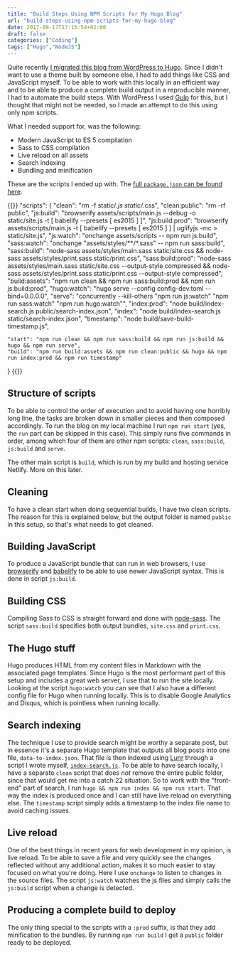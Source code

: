 ```yaml
---
title: "Build Steps Using NPM Scripts for My Hugo Blog"
url: "build-steps-using-npm-scripts-for-my-hugo-blog"
date: 2017-09-17T17:15:54+02:00
draft: false
categories: ["Coding"]
tags: ["Hugo","NodeJS"]
---
```


Quite recently [I migrated this blog from WordPress to Hugo][1]. Since I didn't want to use a theme built by someone else, I had to add things like CSS and JavaScript myself. To be able to work with this locally in an efficient way and to be able to produce a complete build output in a reproducible manner, I had to automate the build steps. With WordPress I used [Gulp][9] for this, but I thought that might not be needed, so I made an attempt to do this using only npm scripts. 

What I needed support for, was the following:

* Modern JavaScript to ES 5 compilation
* Sass to CSS compilation
* Live reload on all assets
* Search indexing
* Bundling and minification

These are the scripts I ended up with. The [full `package.json` can be found here][2].

{{<highlight json>}}
"scripts": {
    "clean": "rm -f static/*.js static/*.css",
    "clean:public": "rm -rf public",
    "js:build": "browserify assets/scripts/main.js --debug -o static/site.js -t [ babelify --presets [ es2015 ] ]",
    "js:build:prod": "browserify assets/scripts/main.js -t [ babelify --presets [ es2015 ] ] | uglifyjs -mc > static/site.js",
    "js:watch": "onchange assets/scripts -- npm run js:build",
    "sass:watch": "onchange \"assets/styles/**/*.sass\" -- npm run sass:build",
    "sass:build": "node-sass assets/styles/main.sass static/site.css && node-sass assets/styles/print.sass static/print.css",
    "sass:build:prod": "node-sass assets/styles/main.sass static/site.css --output-style compressed && node-sass assets/styles/print.sass static/print.css --output-style compressed",
    "build:assets": "npm run clean && npm run sass:build:prod && npm run js:build:prod",
    "hugo:watch": "hugo serve --config config-dev.toml --bind=0.0.0.0",
    "serve": "concurrently --kill-others \"npm run js:watch\" \"npm run sass:watch\" \"npm run hugo:watch\"",
    "index:prod": "node build/index-search.js public/search-index.json",
    "index": "node build/index-search.js static/search-index.json",
    "timestamp": "node build/save-build-timestamp.js",

    "start": "npm run clean && npm run sass:build && npm run js:build && hugo && npm run serve",
    "build": "npm run build:assets && npm run clean:public && hugo && npm run index:prod && npm run timestamp"
}
{{</highlight>}}

## Structure of scripts

To be able to control the order of execution and to avoid having one horribly long line, the tasks are broken down in smaller pieces and then composed accordingly. To run the blog on my local machine I run `npm run start` (yes, the `run` part can be skipped in this case). This simply runs five commands in order, among which four of them are other npm scripts: `clean`, `sass:build`, `js:build` and `serve`.

The other main script is `build`, which is run by my build and hosting service Netlify. More on this later.

## Cleaning

To have a clean start when doing sequential builds, I have two clean scripts. The reason for this is explained below, but the output folder is named `public` in this setup, so that's what needs to get cleaned.

## Building JavaScript

To produce a JavaScript bundle that can run in web browsers, I use [browserify][3] and [babelify][4] to be able to use newer JavaScript syntax. This is done in script `js:build`.

## Building CSS

Compiling Sass to CSS is straight forward and done with [node-sass][5]. The script `sass:build` specifies both output bundles, `site.css` and `print.css`.

## The Hugo stuff

Hugo produces HTML from my content files in Markdown with the associated page templates. Since Hugo is the most performant part of this setup and includes a great web server, I use that to run the site locally. Looking at the script `hugo:watch` you can see that I also have a different config file for Hugo when running locally. This is to disable Google Analytics and Disqus, which is pointless when running locally.

## Search indexing

The technique I use to provide search might be worthy a separate post, but in essence it's a separate Hugo template that outputs all blog posts into one file, `data-to-index.json`. That file is then indexed using [Lunr][6] through a script I wrote myself, [`index-search.js`][7]. To be able to have search locally, I have a separate `clean` script that does _not_ remove the entire public folder, since that would get me into a catch 22 situation. So to work with the "front-end" part of search, I run `hugo && npm run index && npm run start`. That way the index is produced once and I can still have live reload on everything else. The `timestamp` script simply adds a timestamp to the index file name to avoid caching issues.

## Live reload

One of the best things in recent years for web development in my opinion, is live reload. To be able to save a file and very quickly see the changes reflected without any additional action, makes it so much easier to stay focused on what you're doing. Here I use `onchange` to listen to changes in the source files. The script `js:watch` watches the js files and simply calls the `js:build` script when a change is detected.

## Producing a complete build to deploy

The only thing special to the scripts with a `:prod` suffix, is that they add minification to the bundles. By running `npm run build` I get a `public` folder ready to be deployed.


[1]: /switching-from-wordpress-to-hugo
[2]: https://github.com/henriksommerfeld/blog-hugo/blob/master/package.json
[3]: https://www.npmjs.com/package/browserify
[4]: https://www.npmjs.com/package/babelify
[5]: https://www.npmjs.com/package/node-sass
[6]: https://lunrjs.com/
[7]: https://github.com/henriksommerfeld/blog-hugo/blob/master/build/index-search.js
[8]: https://www.npmjs.com/package/onchange
[9]: https://gulpjs.com/

